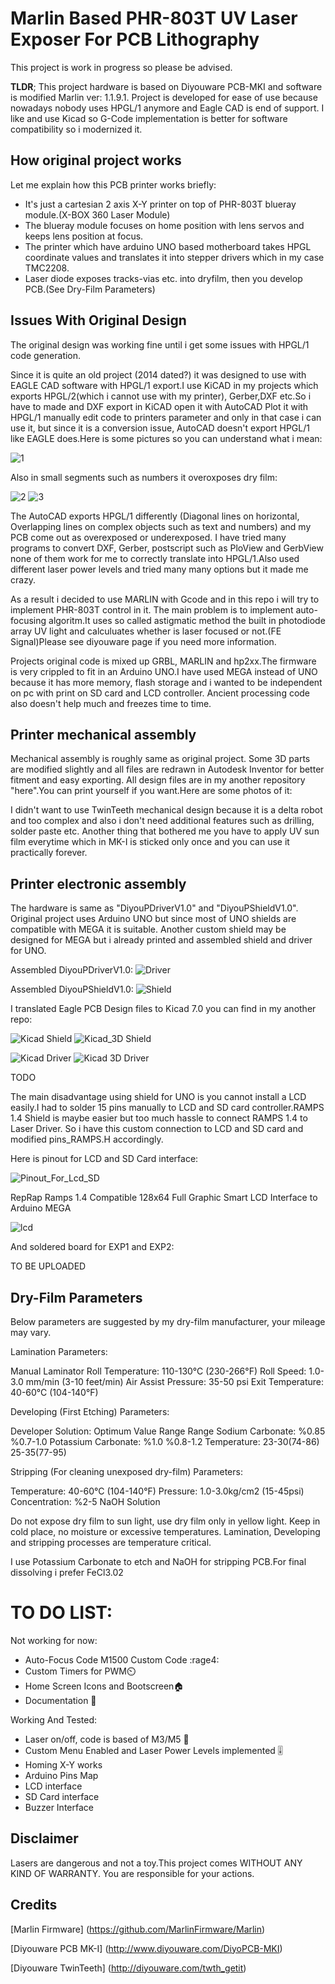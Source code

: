 # Marlin Based PHR-803T UV Laser Exposer For PCB Lithography
This project is work in progress so please be advised.

**TLDR**; This project hardware is based on Diyouware PCB-MKI and software is modified Marlin ver: 1.1.9.1. Project is developed for ease of use because nowadays nobody uses HPGL/1 anymore and Eagle CAD is end of support. I like and use Kicad so G-Code implementation is better for software compatibility so i modernized it.

## How original project works

Let me explain how this PCB printer works briefly:

* It's just a cartesian 2 axis X-Y printer on top of PHR-803T blueray module.(X-BOX 360 Laser Module)
* The blueray module focuses on home position with lens servos and keeps lens position at focus.
* The printer which have arduino UNO based motherboard takes HPGL coordinate values and translates it into stepper drivers which in my case TMC2208.
* Laser diode exposes tracks-vias etc. into dryfilm, then you develop PCB.(See Dry-Film Parameters)



## Issues With Original Design

The original design was working fine until i get some issues with HPGL/1 code generation.

Since it is quite an old project (2014 dated?) it was designed to use with EAGLE CAD software with HPGL/1 export.I use KiCAD in my projects which exports HPGL/2(which i cannot use with my printer), Gerber,DXF etc.So i have to made and DXF export in KiCAD open it with AutoCAD Plot it with HPGL/1 manually edit code to printers parameter and only in that case i can use it, but since it is a conversion issue, AutoCAD doesn't export HPGL/1 like EAGLE does.Here is some pictures so you can understand what i mean:

![1](https://github.com/Retro-Fitt/Marlin-PHR-803T-UV-Laser-Exposer/assets/5271947/54075124-6101-4d57-805a-f69586c75d06)


Also in small segments such as numbers it overoxposes dry film:

![2](https://github.com/Retro-Fitt/Marlin-PHR-803T-UV-Laser-Exposer/assets/5271947/7c11c516-0669-4809-9e1d-7f629971bd88)
![3](https://github.com/Retro-Fitt/Marlin-PHR-803T-UV-Laser-Exposer/assets/5271947/77758d1e-8b81-4837-9713-8086d0e6d170)

The AutoCAD exports HPGL/1 differently (Diagonal lines on horizontal, Overlapping lines on complex objects such as text and numbers) and my PCB come out as overexposed or underexposed. I have tried many programs to convert DXF, Gerber, postscript such as PloView and GerbView none of them work for me to correctly translate into HPGL/1.Also used different laser power levels and tried many many options but it made me crazy.

As a result i decided to use MARLIN with Gcode and in this repo i will try to implement PHR-803T control in it.
The main problem is to implement auto-focusing algoritm.It uses so called astigmatic method the built in photodiode array UV light and calculuates whether is laser focused or not.(FE Signal)Please see diyouware page if you need more information.

Projects original code is mixed up GRBL, MARLIN and hp2xx.The firmware is very crippled to fit in an Arduino UNO.I have used MEGA instead of UNO because it has more memory, flash storage and i wanted to be independent on pc with print on SD card and LCD controller. Ancient processing code also doesn't help much and freezes time to time.

## Printer mechanical assembly
Mechanical assembly is roughly same as original project. Some 3D parts are modified slightly and all files are redrawn in Autodesk Inventor for better fitment and easy exporting. All design files are in my another repository "here".You can print yourself if you want.Here are some photos of it:


I didn't want to use TwinTeeth mechanical design because it is a delta robot and too complex and also i don't need additional features such as drilling, solder paste etc. Another thing that bothered me you have to apply UV sun film everytime which in MK-I is sticked only once and you can use it practically forever. 

## Printer electronic assembly
The hardware is same as "DiyouPDriverV1.0" and "DiyouPShieldV1.0". Original project uses Arduino UNO but since most of UNO shields are compatible with MEGA it is suitable. Another custom shield may be designed for MEGA but i already printed and assembled shield and driver for UNO.

Assembled DiyouPDriverV1.0:
![Driver](https://github.com/Retro-Fitt/Marlin-PHR-803T-UV-Laser-Exposer/assets/5271947/ce2b91ec-410a-420e-94ab-1e3c3031c672)


Assembled DiyouPShieldV1.0:
![Shield](https://github.com/Retro-Fitt/Marlin-PHR-803T-UV-Laser-Exposer/assets/5271947/8767e4c8-8d2b-4cc0-bf65-42de6b71f542)

I translated Eagle PCB Design files to Kicad 7.0 you can find in my another repo:

![Kicad Shield](https://github.com/Retro-Fitt/Marlin-PHR-803T-UV-Laser-Exposer/assets/5271947/2de5714f-968f-41d8-922c-51229d4563ed)
![Kicad_3D Shield](https://github.com/Retro-Fitt/Marlin-PHR-803T-UV-Laser-Exposer/assets/5271947/5f1855b1-e959-4634-b4e1-a35498e02cea)


![Kicad Driver](https://github.com/Retro-Fitt/Marlin-PHR-803T-UV-Laser-Exposer/assets/5271947/be89a58e-2d5d-481a-b763-45c61ac8a69a)
![Kicad 3D Driver](https://github.com/Retro-Fitt/Marlin-PHR-803T-UV-Laser-Exposer/assets/5271947/6bbae089-651e-4d78-ac5f-94aa0049ab59)

TODO

The main disadvantage using shield for UNO is you cannot install a LCD easily.I had to solder 15 pins manually to LCD and SD card controller.RAMPS 1.4 Shield is maybe easier but too much hassle to connect RAMPS 1.4 to Laser Driver. So i have this custom connection to LCD and SD card and modified pins_RAMPS.H accordingly.

Here is pinout for LCD and SD Card interface:

![Pinout_For_Lcd_SD](https://github.com/Retro-Fitt/Marlin-PHR-803T-UV-Laser-Exposer/assets/5271947/a6570e7f-58ea-41c7-9a5e-ee35808535dc)

RepRap Ramps 1.4 Compatible 128x64 Full Graphic Smart LCD Interface to Arduino MEGA 

![lcd](https://github.com/Retro-Fitt/Marlin-PHR-803T-UV-Laser-Exposer/assets/5271947/18ac8f2d-80fa-4526-994b-706ca84d29a6)

And soldered board for EXP1 and EXP2:

TO BE UPLOADED

## Dry-Film Parameters

Below parameters are suggested by my dry-film manufacturer, your mileage may vary.

Lamination Parameters:

Manual Laminator
Roll Temperature: 110-130°C (230-266°F)
Roll Speed: 1.0-3.0 mm/min (3-10 feet/min)
Air Assist Pressure: 35-50 psi
Exit Temperature: 40-60°C (104-140°F)

Developing (First Etching) Parameters:

Developer Solution:         Optimum Value Range        Range
Sodium Carbonate:           %0.85                      %0.7-1.0
Potassium Carbonate:        %1.0                       %0.8-1.2
Temperature:                23-30(74-86)               25-35(77-95)

Stripping (For cleaning unexposed dry-film) Parameters:

Temperature:                40-60°C (104-140°F)
Pressure:                   1.0-3.0kg/cm2 (15-45psi)
Concentration:              %2-5 NaOH Solution

Do not expose dry film to sun light, use dry film only in yellow light.
Keep in cold place, no moisture or excessive temperatures.
Lamination, Developing and stripping processes are temperature critical.

I use Potassium Carbonate to etch and NaOH for stripping PCB.For final dissolving i prefer FeCl3.02

# TO DO LIST:

Not working for now:

* Auto-Focus Code M1500 Custom Code :rage4:
* Custom Timers for PWM⏲️
* Home Screen Icons and Bootscreen🏠
* Documentation 📖

  
Working And Tested:

* Laser on/off, code is based of M3/M5 🔦
* Custom Menu Enabled and Laser Power Levels implemented 🎚️
* Homing X-Y works
* Arduino Pins Map
* LCD interface
* SD Card interface
* Buzzer Interface

## Disclaimer

Lasers are dangerous and not a toy.This project comes WITHOUT ANY KIND OF WARRANTY. You are responsible for your actions.

## Credits

[Marlin Firmware] (https://github.com/MarlinFirmware/Marlin)

[Diyouware PCB MK-I] (http://www.diyouware.com/DiyoPCB-MKI)

[Diyouware TwinTeeth] (http://diyouware.com/twth_getit)

